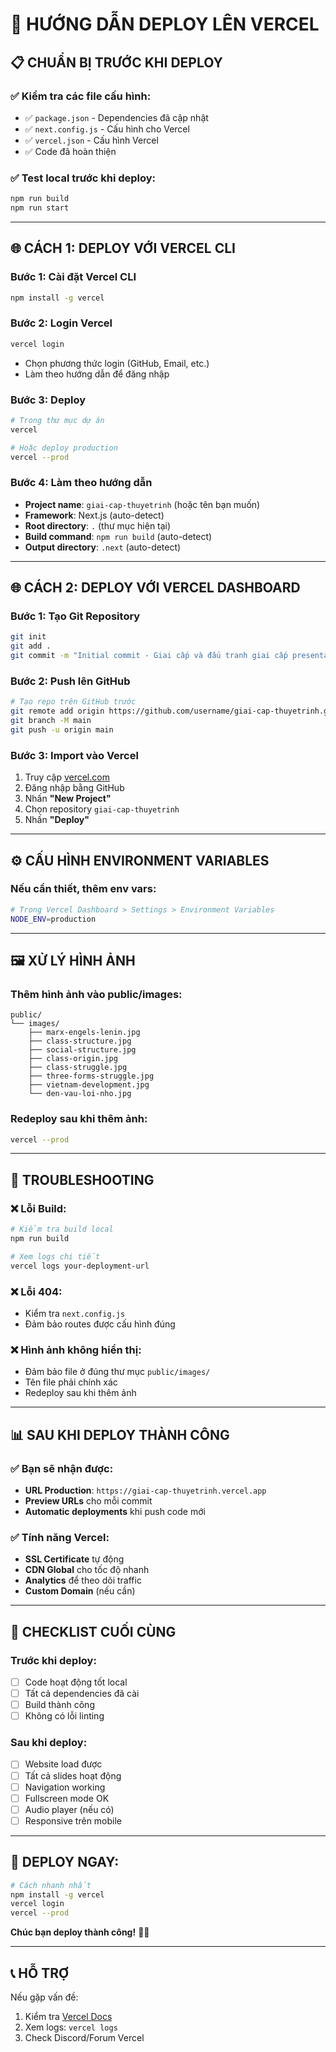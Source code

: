 # 🚀 HƯỚNG DẪN DEPLOY LÊN VERCEL

## 📋 **CHUẨN BỊ TRƯỚC KHI DEPLOY**

### ✅ **Kiểm tra các file cấu hình:**
- ✅ `package.json` - Dependencies đã cập nhật
- ✅ `next.config.js` - Cấu hình cho Vercel
- ✅ `vercel.json` - Cấu hình Vercel
- ✅ Code đã hoàn thiện

### ✅ **Test local trước khi deploy:**
```bash
npm run build
npm run start
```

---

## 🌐 **CÁCH 1: DEPLOY VỚI VERCEL CLI**

### **Bước 1: Cài đặt Vercel CLI**
```bash
npm install -g vercel
```

### **Bước 2: Login Vercel**
```bash
vercel login
```
- Chọn phương thức login (GitHub, Email, etc.)
- Làm theo hướng dẫn để đăng nhập

### **Bước 3: Deploy**
```bash
# Trong thư mục dự án
vercel

# Hoặc deploy production
vercel --prod
```

### **Bước 4: Làm theo hướng dẫn**
- **Project name**: `giai-cap-thuyetrinh` (hoặc tên bạn muốn)
- **Framework**: Next.js (auto-detect)
- **Root directory**: `.` (thư mục hiện tại)
- **Build command**: `npm run build` (auto-detect)
- **Output directory**: `.next` (auto-detect)

---

## 🌐 **CÁCH 2: DEPLOY VỚI VERCEL DASHBOARD**

### **Bước 1: Tạo Git Repository**
```bash
git init
git add .
git commit -m "Initial commit - Giai cấp và đấu tranh giai cấp presentation"
```

### **Bước 2: Push lên GitHub**
```bash
# Tạo repo trên GitHub trước
git remote add origin https://github.com/username/giai-cap-thuyetrinh.git
git branch -M main
git push -u origin main
```

### **Bước 3: Import vào Vercel**
1. Truy cập [vercel.com](https://vercel.com)
2. Đăng nhập bằng GitHub
3. Nhấn **"New Project"**
4. Chọn repository `giai-cap-thuyetrinh`
5. Nhấn **"Deploy"**

---

## ⚙️ **CẤU HÌNH ENVIRONMENT VARIABLES**

### **Nếu cần thiết, thêm env vars:**
```bash
# Trong Vercel Dashboard > Settings > Environment Variables
NODE_ENV=production
```

---

## 🖼️ **XỬ LÝ HÌNH ẢNH**

### **Thêm hình ảnh vào public/images:**
```
public/
└── images/
    ├── marx-engels-lenin.jpg
    ├── class-structure.jpg
    ├── social-structure.jpg
    ├── class-origin.jpg
    ├── class-struggle.jpg
    ├── three-forms-struggle.jpg
    ├── vietnam-development.jpg
    └── den-vau-loi-nho.jpg
```

### **Redeploy sau khi thêm ảnh:**
```bash
vercel --prod
```

---

## 🔧 **TROUBLESHOOTING**

### **❌ Lỗi Build:**
```bash
# Kiểm tra build local
npm run build

# Xem logs chi tiết
vercel logs your-deployment-url
```

### **❌ Lỗi 404:**
- Kiểm tra `next.config.js`
- Đảm bảo routes được cấu hình đúng

### **❌ Hình ảnh không hiển thị:**
- Đảm bảo file ở đúng thư mục `public/images/`
- Tên file phải chính xác
- Redeploy sau khi thêm ảnh

---

## 📊 **SAU KHI DEPLOY THÀNH CÔNG**

### **✅ Bạn sẽ nhận được:**
- **URL Production**: `https://giai-cap-thuyetrinh.vercel.app`
- **Preview URLs** cho mỗi commit
- **Automatic deployments** khi push code mới

### **✅ Tính năng Vercel:**
- **SSL Certificate** tự động
- **CDN Global** cho tốc độ nhanh
- **Analytics** để theo dõi traffic
- **Custom Domain** (nếu cần)

---

## 🎯 **CHECKLIST CUỐI CÙNG**

### **Trước khi deploy:**
- [ ] Code hoạt động tốt local
- [ ] Tất cả dependencies đã cài
- [ ] Build thành công
- [ ] Không có lỗi linting

### **Sau khi deploy:**
- [ ] Website load được
- [ ] Tất cả slides hoạt động
- [ ] Navigation working
- [ ] Fullscreen mode OK
- [ ] Audio player (nếu có)
- [ ] Responsive trên mobile

---

## 🚀 **DEPLOY NGAY:**

```bash
# Cách nhanh nhất
npm install -g vercel
vercel login
vercel --prod
```

**Chúc bạn deploy thành công!** 🎉✨

---

## 📞 **HỖ TRỢ**

Nếu gặp vấn đề:
1. Kiểm tra [Vercel Docs](https://vercel.com/docs)
2. Xem logs: `vercel logs`
3. Check Discord/Forum Vercel

